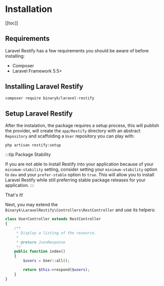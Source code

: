 # Installation

[[toc]]

## Requirements

Laravel Restify has a few requirements you should be aware of before installing:

- Composer
- Laravel Framework 5.5+

## Installing Laravel Restify

```bash
composer require binaryk/laravel-restify
```

## Setup Laravel Restify
After the instalation, the package requires a setup process, this will publish the provider, will create the 
`app/Restify` directory with an abstract `Repository` and scaffolding a `User` repository you can play with:

```shell script
php artisan restify:setup
```

:::tip Package Stability

If you are not able to install Restify into your application because of your `minimum-stability` setting,
 consider setting your `minimum-stability` option to `dev` and your `prefer-stable` option to `true`. 
 This will allow you to install Laravel Restify while still preferring stable package 
 releases for your application.
:::

That's it! 

Next, you may extend the `Binaryk\LaravelRestify\Controllers\RestController` and use its helpers:

```php
class UserController extends RestController 
{
    /**
     * Display a listing of the resource.
     *
     * @return JsonResponse
     */
    public function index()
    {
        $users = User::all();

        return $this->respond($users);
    }
}
```

